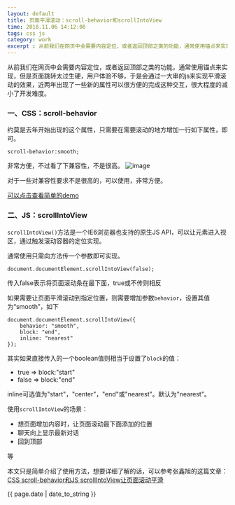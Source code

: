```yaml
---
layout: default
title: 页面平滑滚动：scroll-behavior和scrollIntoView
time: 2018.11.06 14:12:00
tags: css js
category: work
excerpt : 从前我们在网页中会需要内容定位，或者返回顶部之类的功能，通常使用锚点来实现，但是页面跳转太过生硬，用户体验不够，于是会通过一大串的js来实现平滑滚动的效果，近两年出现了一些新的属性可以很方便的完成这种交互，很大程度的减小了开发难度。
---
```


从前我们在网页中会需要内容定位，或者返回顶部之类的功能，通常使用锚点来实现，但是页面跳转太过生硬，用户体验不够，于是会通过一大串的js来实现平滑滚动的效果，近两年出现了一些新的属性可以很方便的完成这种交互，很大程度的减小了开发难度。

### 一、CSS：scroll-behavior
约莫是去年开始出现的这个属性，只需要在需要滚动的地方增加一行如下属性，即可。
```
scroll-behavior:smooth;
```
非常方便，不过看了下兼容性，不是很高。
![image](https://seven777777.github.io/myblog/images/post/scroll1.png)

对于一些对兼容性要求不是很高的，可以使用，非常方便。

[可以点击查看简单的demo](https://codepen.io/seven77/pen/OaVZBj)


### 二、JS：scrollIntoView
`scrollIntoView()`方法是一个IE6浏览器也支持的原生JS API，可以让元素进入视区，通过触发滚动容器的定位实现。

通常使用只需向方法传一个参数即可实现。
```
document.documentElement.scrollIntoView(false);
```
传入false表示将页面滚动条在最下面，true或不传则相反

如果需要让页面平滑滚动到指定位置，则需要增加参数`behavior`，设置其值为“smooth”，如下
```
document.documentElement.scrollIntoView({
    behavior: "smooth",
    block: "end",
    inline: "nearest"
});
```
其实如果直接传入的一个boolean值则相当于设置了`block`的值：

+ true => block:"start"
+ false => block:"end"

inline可选值为"start"，"center"，"end"或"nearest"。默认为"nearest"。

使用`scrollIntoView`的场景：
+ 想页面增加内容时，让页面滚动最下面添加的位置
+ 聊天向上显示最新对话
+ 回到顶部

等

本文只是简单介绍了使用方法，想要详细了解的话，可以参考张鑫旭的这篇文章：[CSS scroll-behavior和JS scrollIntoView让页面滚动平滑](https://www.zhangxinxu.com/wordpress/2018/10/scroll-behavior-scrollintoview-平滑滚动)

<p>{{ page.date | date_to_string }}</p>
